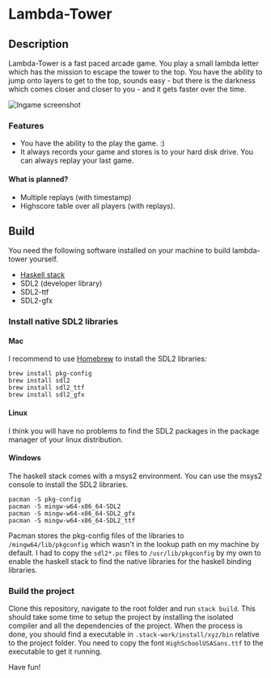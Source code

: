 # Lambda-Tower

## Description

Lambda-Tower is a fast paced arcade game. You play a small lambda letter which has the mission to escape the tower to the top. You have the ability to jump onto layers to get to the top, sounds easy - but there is the darkness which comes closer and closer to you - and it gets faster over the time.

![Ingame screenshot](https://github.com/morgenthum/lambda-tower/blob/master/screenshot.png "Ingame")

### Features

- You have the ability to the play the game. :)
- It always records your game and stores is to your hard disk drive. You can always replay your last game.

#### What is planned?

- Multiple replays (with timestamp)
- Highscore table over all players (with replays).

## Build

You need the following software installed on your machine to build lambda-tower yourself.
- [Haskell stack](https://docs.haskellstack.org/en/stable/README/)
- SDL2 (developer library)
- SDL2-ttf
- SDL2-gfx

### Install native SDL2 libraries

#### Mac 

I recommend to use [Homebrew](https://brew.sh/) to install the SDL2 libraries:
```
brew install pkg-config
brew install sdl2
brew install sdl2_ttf
brew install sdl2_gfx
```

#### Linux

I think you will have no problems to find the SDL2 packages in the package manager of your linux distribution.

#### Windows

The haskell stack comes with a msys2 environment. You can use the msys2 console to install the SDL2 libraries.

```
pacman -S pkg-config
pacman -S mingw-w64-x86_64-SDL2
pacman -S mingw-w64-x86_64-SDL2_gfx
pacman -S mingw-w64-x86_64-SDL2_ttf
```

Pacman stores the pkg-config files of the libraries to `/mingw64/lib/pkgconfig` which wasn't in the lookup path on my machine by default. I had to copy the `sdl2*.pc` files to `/usr/lib/pkgconfig` by my own to enable the haskell stack to find the native libraries for the haskell binding libraries.

### Build the project

Clone this repository, navigate to the root folder and run `stack build`. This should take some time to setup the project by installing the isolated compiler and all the dependencies of the project. When the process is done, you should find a executable in `.stack-work/install/xyz/bin` relative to the project folder. You need to copy the font `HighSchoolUSASans.ttf` to the executable to get it running.

Have fun!

